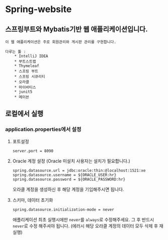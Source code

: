 # Spring-website

## 스프링부트와 Mybatis기반 웹 애플리케이션입니다.
    이 웹 애플리케이션은 주로 회원관리와 게시판 관리를 구현합니다. 
    
    다루는 툴 :     
        * IntelliJ IDEA
        * 부트스트랩
        * Thymeleaf
        * 스프링 부트
        * 스프링 시큐리티
        * 오라클
        * 마이바티스
        * junit5
        * 메이븐
        
    
## 로컬에서 실행

### application.properties에서 설정

1) 포트설정
    ```
    server.port = 8090
    ```

2) Oracle 계정 설정 (Oracle 미설치 사용자는 설치가 필요합니다.)

    ```
    spring.datasource.url = jdbc:oracle:thin:@localhost:1521:xe
    spring.datasource.username = ${ORACLE_USER:hr}
    spring.datasource.password = ${ORACLE_PASSWORD:hr}
    ```
    
    오라클 계정을 생성하신 후 해당 계정을 기입해주시면 됩니다.
    
3) 스키마, 데이터 초기화
    ```
    spring.datasource.initialization-mode = never
    ```
    애플리케이션 최초 실행시에만 `never`를 `always`로 수정해주세요. 그 후 반드시 `never`로 수정 해주셔야 됩니다. (에러시 해당 오라클 계정의 데이터 모두 삭제 후 재실행)
    

